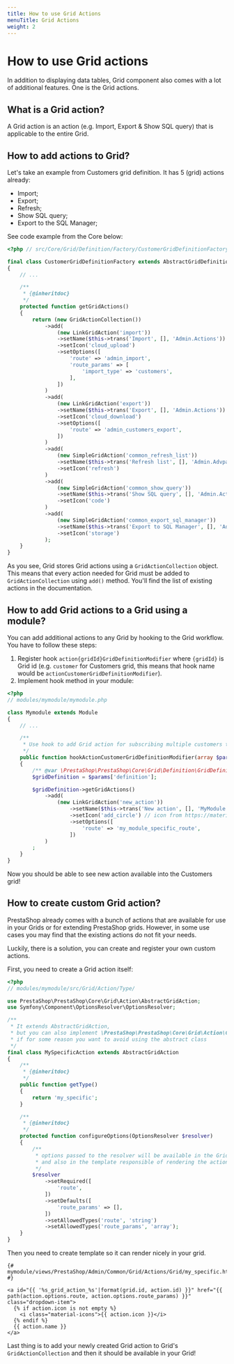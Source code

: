```yaml
---
title: How to use Grid Actions
menuTitle: Grid Actions
weight: 2
---
```


# How to use Grid actions

In addition to displaying data tables, Grid component also comes with a lot of additional features. One is the Grid actions.

## What is a Grid action?

A Grid action is an action (e.g. Import, Export & Show SQL query) that is applicable to the entire Grid.

## How to add actions to Grid?

Let's take an example from Customers grid definition. It has 5 (grid) actions already:

* Import;
* Export;
* Refresh;
* Show SQL query;
* Export to the SQL Manager;

See code example from the Core below:

```php
<?php // src/Core/Grid/Definition/Factory/CustomerGridDefinitionFactory.php

final class CustomerGridDefinitionFactory extends AbstractGridDefinitionFactory
{
    // ...

    /**
     * {@inheritdoc}
     */
    protected function getGridActions()
    {
        return (new GridActionCollection())
            ->add(
                (new LinkGridAction('import'))
                ->setName($this->trans('Import', [], 'Admin.Actions'))
                ->setIcon('cloud_upload')
                ->setOptions([
                    'route' => 'admin_import',
                    'route_params' => [
                        'import_type' => 'customers',
                    ],
                ])
            )
            ->add(
                (new LinkGridAction('export'))
                ->setName($this->trans('Export', [], 'Admin.Actions'))
                ->setIcon('cloud_download')
                ->setOptions([
                    'route' => 'admin_customers_export',
                ])
            )
            ->add(
                (new SimpleGridAction('common_refresh_list'))
                ->setName($this->trans('Refresh list', [], 'Admin.Advparameters.Feature'))
                ->setIcon('refresh')
            )
            ->add(
                (new SimpleGridAction('common_show_query'))
                ->setName($this->trans('Show SQL query', [], 'Admin.Actions'))
                ->setIcon('code')
            )
            ->add(
                (new SimpleGridAction('common_export_sql_manager'))
                ->setName($this->trans('Export to SQL Manager', [], 'Admin.Actions'))
                ->setIcon('storage')
            );
    }
}
```

As you see, Grid stores Grid actions using a `GridActionCollection` object. This means that every action needed for Grid must be added to `GridActionCollection` using `add()` method.
You'll find the list of existing actions in the documentation.

## How to add Grid actions to a Grid using a module?

You can add additional actions to any Grid by hooking to the Grid workflow. You have to follow these steps:

1. Register hook `action{gridId}GridDefinitionModifier` where `{gridId}` is Grid id (e.g. `customer` for Customers grid, this means that hook name would be `actionCustomerGridDefinitionModifier`).
2. Implement hook method in your module:

```php
<?php
// modules/mymodule/mymodule.php

class Mymodule extends Module
{
    // ...

    /**
     * Use hook to add Grid action for subscribing multiple customers to newsletter
     */
    public function hookActionCustomerGridDefinitionModifier(array $params)
    {
        /** @var \PrestaShop\PrestaShop\Core\Grid\Definition\GridDefinition */
        $gridDefinition = $params['definition'];

        $gridDefinition->getGridActions()
            ->add(
                (new LinkGridAction('new_action'))
                    ->setName($this->trans('New action', [], 'MyModule.Admin.Actions'))
                    ->setIcon('add_circle') // icon from https://materializecss.com/icons.html by default
                    ->setOptions([
                        'route' => 'my_module_specific_route',
                    ])
            )
        ;
    }
}
```

Now you should be able to see new action available into the Customers grid!

## How to create custom Grid action?

PrestaShop already comes with a bunch of actions that are available for use in your Grids or for extending PrestaShop grids.
However, in some use cases you may find that the existing actions do not fit your needs.

Luckily, there is a solution, you can create and register your own custom actions.

First, you need to create a Grid action itself:

```php
<?php
// modules/mymodule/src/Grid/Action/Type/

use PrestaShop\PrestaShop\Core\Grid\Action\AbstractGridAction;
use Symfony\Component\OptionsResolver\OptionsResolver;

/**
 * It extends AbstractGridAction,
 * but you can also implement \PrestaShop\PrestaShop\Core\Grid\Action\GridActionInterface 
 * if for some reason you want to avoid using the abstract class
 */ 
final class MySpecificAction extends AbstractGridAction
{
    /**
     * {@inheritdoc}
     */
    public function getType()
    {
        return 'my_specific';
    }

    /**
     * {@inheritdoc}
     */
    protected function configureOptions(OptionsResolver $resolver)
    {
        /**
         * options passed to the resolver will be available in the Grid action
         * and also in the template responsible of rendering the action.
         */
        $resolver
            ->setRequired([
                'route',
            ])
            ->setDefaults([
                'route_params' => [],
            ])
            ->setAllowedTypes('route', 'string')
            ->setAllowedTypes('route_params', 'array');
    }
}
```

Then you need to create template so it can render nicely in your grid.

```twig
{# mymodule/views/PrestaShop/Admin/Common/Grid/Actions/Grid/my_specific.html.twig #}

<a id="{{ '%s_grid_action_%s'|format(grid.id, action.id) }}" href="{{ path(action.options.route, action.options.route_params) }}" class="dropdown-item">
  {% if action.icon is not empty %}
    <i class="material-icons">{{ action.icon }}</i>
  {% endif %}
  {{ action.name }}
</a>
```

Last thing is to add your newly created Grid action to Grid's `GridActionCollection` and then it should be available in your Grid!
